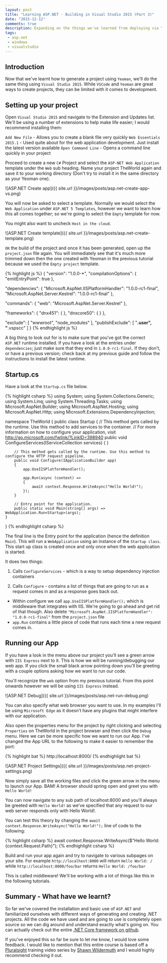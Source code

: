 ```yaml
---
layout: post
title: "Learning ASP.NET - Building in Visual Studio 2015 (Part 3)"
date: "2015-12-12"
comments: true
description: Expanding on the things we've learned from deploying via Yeoman, we now create a project from scratch without the use of templates.
tags:
 - asp.net
 - windows
 - visualstudio
---
```


## Introduction

Now that we've learnt how to generate a project using `Yeoman`, we'll do the same thing using `Visual Studio 2015`. While `VSCode` and `Yeoman` are great ways to create projects, they can be limited with it comes to development.

## Setting up your project

Open `Visual Studio 2015` and navigate to the Extension and Updates list. We'll be using a number of extensions to help make life easier; I would recommend installing them:

`Add New File` - Allows you to create a blank file very quickly
`Web Essentials 2015.1` - Used quite about for the web application development. Just install the latest version available
`Open Command Line` - Opens a command line quickly in your project

Proceed to create a new `C#` Project and select the `ASP-NET Web Application` template under the `Web` sub heading. Name your project TheWorld again and save it to your working directory (Don't try to install it in the same directory as your Yeoman one).

![ASP.NET Create app]({{ site.url }}/images/posts/asp.net-create-app-vs.png)

You will now be asked to select a template. Normally we would select the `Web Application` under `ASP.NET 5 Templates`, however we want to learn how this all comes together; so we're going to select the `Empty` template for now.

You might also want to uncheck `Host in the cloud`.

![ASP.NET Create template]({{ site.url }}/images/posts/asp.net-create-template.png)

`OK` the build of the project and once it has been generated, open up the `project.json` file again. You will immediately see that it's much more trimmed down then the one created with Yeoman in the previous tutorial because we used the `Empty project` template.

{% highlight js %}
{
  "version": "1.0.0-*",
  "compilationOptions": {
    "emitEntryPoint": true
  },

  "dependencies": {
    "Microsoft.AspNet.IISPlatformHandler": "1.0.0-rc1-final",
    "Microsoft.AspNet.Server.Kestrel": "1.0.0-rc1-final"
  },

  "commands": {
    "web": "Microsoft.AspNet.Server.Kestrel"
  },

  "frameworks": {
    "dnx451": { },
    "dnxcore50": { }
  },

  "exclude": [
    "wwwroot",
    "node_modules"
  ],
  "publishExclude": [
    "**.user",
    "**.vspscc"
  ]
}
{% endhighlight js %}

A big thing to look out for is to make sure that you've got the correct `ASP.NET` runtime installed. If you have a look at the entries under `dependencies`; just make sure that they end in `1.0.0-rc1-final`. If they don't, or have a previous version; check back at my previous guide and follow the instructions to install the latest runtime.

## Startup.cs

Have a look at the `Startup.cs` file below.

{% highlight csharp %}
using System;
using System.Collections.Generic;
using System.Linq;
using System.Threading.Tasks;
using Microsoft.AspNet.Builder;
using Microsoft.AspNet.Hosting;
using Microsoft.AspNet.Http;
using Microsoft.Extensions.DependencyInjection;

namespace TheWorld
{
    public class Startup
    {
        // This method gets called by the runtime. Use this method to add services to the container.
        // For more information on how to configure your application, visit http://go.microsoft.com/fwlink/?LinkID=398940
        public void ConfigureServices(IServiceCollection services)
        {
        }

        // This method gets called by the runtime. Use this method to configure the HTTP request pipeline.
        public void Configure(IApplicationBuilder app)
        {
            app.UseIISPlatformHandler();

            app.Run(async (context) =>
            {
                await context.Response.WriteAsync("Hello World!");
            });
        }

        // Entry point for the application.
        public static void Main(string[] args) => WebApplication.Run<Startup>(args);
    }
}
{% endhighlight csharp %}

The final line is the Entry point for the application (hence the definition `Main`). This will run a `WebApplication` using an instance of the `Startup class`. This start up class is created once and only once when the web application is started.

It does two things:

1. Calls `ConfigureServices` - which is a way to setup dependency injection containers

2. Calls `Configure` - contains a list of things that are going to run as a request comes in and as a response goes back out.
* Within configure we call `app.UseIISPlatformHandler();` which is middleware that integrates with IIS. We're going to go ahead and get rid of that though. Also delete `"Microsoft.AspNet.IISPlatformHandler": "1.0.0-rc1-final"` from the `project.json` file
* `app.Run` contains a little piece of code that runs each time a new request comes in.

## Running our App

If you have a look in the menu above our project you'll see a green arrow with `IIS Express` next to it. This is how we will be running/debugging our web app. If you click the small black arrow pointing down you'll be greeting with a couple options asking how we want to run our code.

You'll recognize the `web` option from my previous tutorial. From this point onwards however we will be using `IIS Express` instead.

![ASP.NET Debug]({{ site.url }}/images/posts/asp.net-run-debug.png)

You can also specify what web browser you want to use. In my examples I'll be using `Microsoft Edge` as it doesn’t have any plugins that might interfere with our application.

Also open the properties menu for the project by right clicking and selecting `Properties` on TheWorld in the project browser and then click the `Debug` menu. Here we can be more specific how we want to run our App. I've changed the App URL to the following to make it easier to remember the port:

{% highlight bat %}
http://localhost:8000/
{% endhighlight bat %}

![ASP.NET Project Settings]({{ site.url }}/images/posts/asp.net-project-settings.png)

Now simply save all the working files and click the green arrow in the menu to launch our App. BAM! A browser should spring open and greet you with `Hello World!`

You can now navigate to any sub path of localhost:8000 and you'll always be greeted with `Hello World!` as we've specified that any request to our web server responds only with Hello World!.

You can test this theory by changing the `await context.Response.WriteAsync("Hello World!");` line of code to the following:

{% highlight csharp %}
await context.Response.WriteAsync($"Hello World: {context.Request.Path}");
{% endhighlight csharp %}

Build and run your app again and try to navigate to various subpages on your site. For example `http://localhost:8000` will return `Hello World: /` while `http://localhost:8000/foo/bar` returns `Hello World: /foo/bar`

This is called middleware! We'll be working with a lot of things like this in the following tutorials.

## Summary - What have we learnt?

So far we've covered the installation and basic use of `ASP.NET` and familiarized ourselves with different ways of generating and creating .NET projects. All the code we have used and are going to use is completely open source so we can dig around and understand exactly what's going on. You can actually check out the entire [.NET Core framework on github](https://github.com/dotnet/core).

If you've enjoyed this so far be sure to let me know, I would love some feedback. I would like to mention that this entire course is based off a [Pluralsight](https://app.pluralsight.com) training video series by [Shawn Wildermuth](https://app.pluralsight.com/library/courses/aspdotnet-5-ef7-bootstrap-angular-web-app) and I would highly recommend checking it out.
